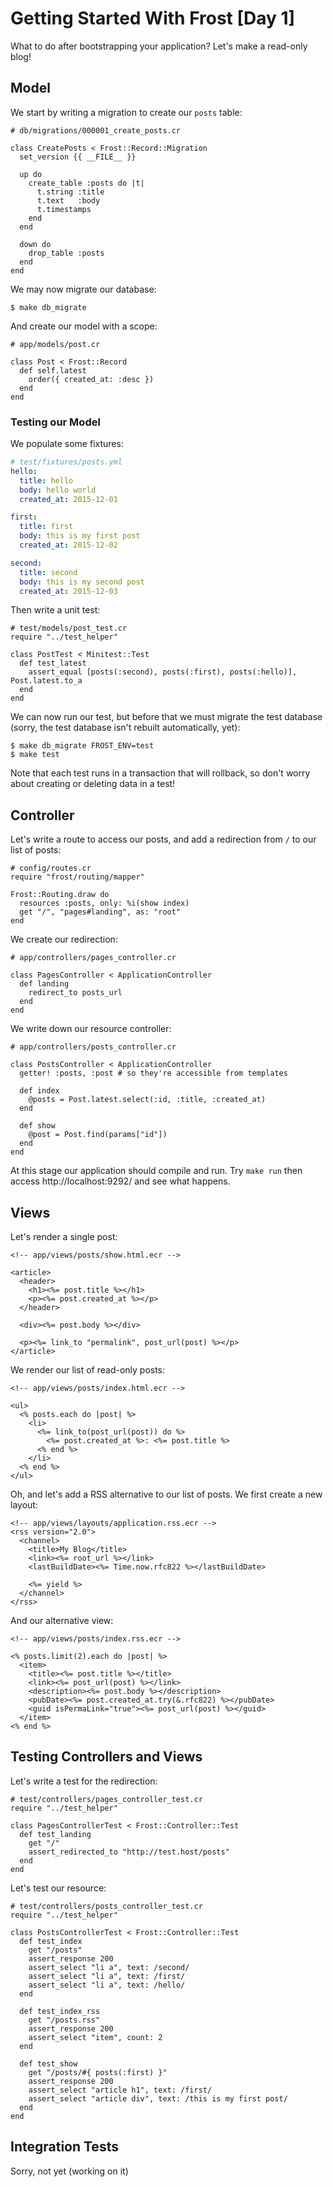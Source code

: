 # Getting Started With Frost [Day 1]

What to do after bootstrapping your application? Let's make a read-only blog!

## Model

We start by writing a migration to create our `posts` table:

```crystal
# db/migrations/000001_create_posts.cr

class CreatePosts < Frost::Record::Migration
  set_version {{ __FILE__ }}

  up do
    create_table :posts do |t|
      t.string :title
      t.text   :body
      t.timestamps
    end
  end

  down do
    drop_table :posts
  end
end
```

We may now migrate our database:

```
$ make db_migrate
```

And create our model with a scope:

```crystal
# app/models/post.cr

class Post < Frost::Record
  def self.latest
    order({ created_at: :desc })
  end
end
```

### Testing our Model

We populate some fixtures:

```yaml
# test/fixtures/posts.yml
hello:
  title: hello
  body: hello world
  created_at: 2015-12-01

first:
  title: first
  body: this is my first post
  created_at: 2015-12-02

second:
  title: second
  body: this is my second post
  created_at: 2015-12-03
```

Then write a unit test:

```crystal
# test/models/post_test.cr
require "../test_helper"

class PostTest < Minitest::Test
  def test_latest
    assert_equal [posts(:second), posts(:first), posts(:hello)], Post.latest.to_a
  end
end
```

We can now run our test, but before that we must migrate the test database
(sorry, the test database isn't rebuilt automatically, yet):

```
$ make db_migrate FROST_ENV=test
$ make test
```

Note that each test runs in a transaction that will rollback, so don't worry
about creating or deleting data in a test!


## Controller

Let's write a route to access our posts, and add a redirection from `/` to our
list of posts:

```crystal
# config/routes.cr
require "frost/routing/mapper"

Frost::Routing.draw do
  resources :posts, only: %i(show index)
  get "/", "pages#landing", as: "root"
end
```

We create our redirection:

```crystal
# app/controllers/pages_controller.cr

class PagesController < ApplicationController
  def landing
    redirect_to posts_url
  end
end
```

We write down our resource controller:

```crystal
# app/controllers/posts_controller.cr

class PostsController < ApplicationController
  getter! :posts, :post # so they're accessible from templates

  def index
    @posts = Post.latest.select(:id, :title, :created_at)
  end

  def show
    @post = Post.find(params["id"])
  end
end
```

At this stage our application should compile and run. Try `make run` then access
http://localhost:9292/ and see what happens.

## Views

Let's render a single post:

```ecr
<!-- app/views/posts/show.html.ecr -->

<article>
  <header>
    <h1><%= post.title %></h1>
    <p><%= post.created_at %></p>
  </header>

  <div><%= post.body %></div>

  <p><%= link_to "permalink", post_url(post) %></p>
</article>
```

We render our list of read-only posts:

```ecr
<!-- app/views/posts/index.html.ecr -->

<ul>
  <% posts.each do |post| %>
    <li>
      <%= link_to(post_url(post)) do %>
        <%= post.created_at %>: <%= post.title %>
      <% end %>
    </li>
  <% end %>
</ul>
```

Oh, and let's add a RSS alternative to our list of posts. We first create a new
layout:

```ecr
<!-- app/views/layouts/application.rss.ecr -->
<rss version="2.0">
  <channel>
    <title>My Blog</title>
    <link><%= root_url %></link>
    <lastBuildDate><%= Time.now.rfc822 %></lastBuildDate>

    <%= yield %>
  </channel>
</rss>
```

And our alternative view:

```ecr
<!-- app/views/posts/index.rss.ecr -->

<% posts.limit(2).each do |post| %>
  <item>
    <title><%= post.title %></title>
    <link><%= post_url(post) %></link>
    <description><%= post.body %></description>
    <pubDate><%= post.created_at.try(&.rfc822) %></pubDate>
    <guid isPermaLink="true"><%= post_url(post) %></guid>
  </item>
<% end %>
```


## Testing Controllers and Views

Let's write a test for the redirection:

```crystal
# test/controllers/pages_controller_test.cr
require "../test_helper"

class PagesControllerTest < Frost::Controller::Test
  def test_landing
    get "/"
    assert_redirected_to "http://test.host/posts"
  end
end
```

Let's test our resource:

```crystal
# test/controllers/posts_controller_test.cr
require "../test_helper"

class PostsControllerTest < Frost::Controller::Test
  def test_index
    get "/posts"
    assert_response 200
    assert_select "li a", text: /second/
    assert_select "li a", text: /first/
    assert_select "li a", text: /hello/
  end

  def test_index_rss
    get "/posts.rss"
    assert_response 200
    assert_select "item", count: 2
  end

  def test_show
    get "/posts/#{ posts(:first) }"
    assert_response 200
    assert_select "article h1", text: /first/
    assert_select "article div", text: /this is my first post/
  end
end
```


## Integration Tests

Sorry, not yet (working on it)
